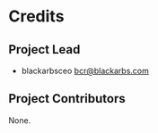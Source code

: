 Credits
=======

Project Lead
----------------

* blackarbsceo <bcr@blackarbs.com>

Project Contributors
------------

None.
